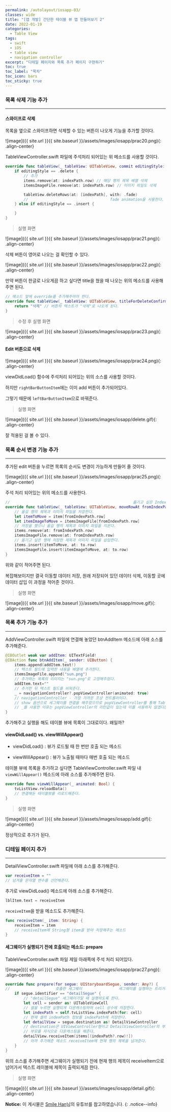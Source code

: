 ```yaml
---
permalink: /autolayout/iosapp-03/
classes: wide
title: "[앱 개발] 간단한 테이블 뷰 앱 만들어보기 2"
date: 2022-01-19
categories:
  - Table View
tags:
  - swift
  - iOS
  - table view
  - navigation controller
excerpt: "디테일 페이지와 목록 추가 페이지 구현하기"
toc: true
toc_label: "목차"
toc_icon: bars
toc_sticky: true
---
```


### 목록 삭제 기능 추가

---

#### 스와이프로 삭제

목록을 옆으로 스와이프하면 삭제할 수 있는 버튼이 나오게 기능을 추가할 것이다.

![image]({{ site.url }}{{ site.baseurl }}/assets/images/iosapp/prac20.png){: .align-center}

TableViewController.swift 파일에 주석처리 되어있는 위 메소드를 사용할 것이다.

```swift
override func tableView(_ tableView: UITableView, commit editingStyle: UITableViewCellEditingStyle, forRowAt indexPath: IndexPath) {
    if editingStyle == .delete {
        // 추가
        items.remove(at: indexPath.row) // 해당 행의 제목 배열 삭제
        itemsImageFile.remove(at: indexPath.row) // 이미지 파일도 삭제

        tableView.deleteRows(at: [indexPath], with: .fade)
        //                                    fade animation을 사용한다.
    } else if editingStyle == .insert {

    }
}
```

> 실행 화면

![image]({{ site.url }}{{ site.baseurl }}/assets/images/iosapp/prac21.png){: .align-center}

삭제 버튼이 영어로 나오는 걸 확인할 수 있다.

![image]({{ site.url }}{{ site.baseurl }}/assets/images/iosapp/prac22.png){: .align-center}

만약 버튼이 한글로 나오게끔 하고 싶다면 title을 쳤을 때 나오는 위의 메소드를 사용해주면 된다.

```swift
// 메소드 앞에 override를 추가해주어야 한다.
override func tableView(_ tableView: UITableView, titleForDeleteConfirmationButtonForRowAt indexPath: IndexPath) -> String? {
    return "삭제" // 버튼의 텍스트가 "삭제"로 나오게 된다.
}
```

> 수정 후 실행 화면

![image]({{ site.url }}{{ site.baseurl }}/assets/images/iosapp/prac23.png){: .align-center}

#### Edit 버튼으로 삭제

![image]({{ site.url }}{{ site.baseurl }}/assets/images/iosapp/prac24.png){: .align-center}

viewDidLoad() 함수에 주석처리 되어있는 위의 소스를 사용할 것이다.

하지만 `rightBarButtonItem`에는 이미 add 버튼이 추가되어있다.

그렇기 때문에 `leftBarButtonItem`으로 바꿔준다.

> 실행 화면

![image]({{ site.url }}{{ site.baseurl }}/assets/images/iosapp/delete.gif){: .align-center}

잘 적용된 걸 볼 수 있다.

### 목록 순서 변경 기능 추가

---

추가된 edit 버튼을 누르면 목록의 순서도 변경이 가능하게 만들어 줄 것이다.

![image]({{ site.url }}{{ site.baseurl }}/assets/images/iosapp/prac25.png){: .align-center}

주석 처리 되어있는 위의 메소드를 사용한다.

```swift
//                                                      옮기고 싶은 IndexPath         옮길 위치
override func tableView(_ tableView: UITableView, moveRowAt fromIndexPath: IndexPath, to: IndexPath) {
    // 옮길 행의 제목과 이미지 파일을 저장한다.
    let itemToMove = item[fromIndexPath.row]
    let itemImageToMove = itemsImageFile[fromIndexPath.row]
    // 저장을 했으니 옮길 행의 제목과 이미지 파일을 지운다.
    items.remove(at: fromIndexPath.row)
    itemsImageFile.remove(at: fromIndexPath.row)
    // 옮기고 싶은 행에 저장한 제목과 이미지 파일을 삽입한다.
    items.insert(itemToMove, at: to.row)
    itemsImageFile.insert(itemImageToMove, at: to.row)
}
```

위와 같이 적어주면 된다.

복잡해보이지만 결국 이동할 데이터 저장, 원래 저장되어 있던 데이터 삭제, 이동할 곳에 데이터 삽입 이 과정을 적어준 것이다.

> 실행 화면

![image]({{ site.url }}{{ site.baseurl }}/assets/images/iosapp/move.gif){: .align-center}

### 목록 추가 기능 추가

---

AddViewController.swift 파일에 연결해 놓았던 btnAddItem 메소드에 아래 소스를 추가해준다.

```swift
@IBOutlet weak var addItem: UITextField!
@IBAction func btnAddItem(_ sender: UIButton) {
    items.append(addItem.text!)
    // 텍스트 필드에 입력한 내용을 배열에 추가한다.
    itemsImageFile.append("sun.png")
    // 추가하는 목록의 이미지는 "sun.png"로 고정해주었다.
    addItem.text=""
    // 추가한 뒤 텍스트 필드를 비워준다.
    _ = navigationController?.popViewController(animated: true)
    // navigationController - 가장 가까운 조상 컨트롤러이다.
    // show 옵션으로 세그웨이를 연결을 해주었으므로 popViewController를 통해 Table View로 돌아가게 된다.
    // _를 사용한 이유는 popViewController의 리턴값이 있는데 이를 사용하지 않겠다는 의미이다.
}
```

추가해주고 실행을 해도 테이블 뷰에 목록이 그대로이다. 왜일까?

#### viewDidLoad() vs. viewWillAppear()

- viewDidLoad() : 뷰가 로드될 때 한 번만 호출 되는 메소드

- viewWillAppear() : 뷰가 노출될 때마다 매번 호출 되는 메소드

테이블 뷰에 목록을 추가하고 싶다면 TableViewController.swift 파일 내 `viewWillAppear()` 메소드에 아래 소스를 추가해주면 된다.

```swift
override func viewWillAppear(_ animated: Bool) {
    tvListView.reloadData()
    // 연결해둔 테이블뷰를 리로드해준다.
}
```

> 실행 화면

![image]({{ site.url }}{{ site.baseurl }}/assets/images/iosapp/add.gif){: .align-center}

정상적으로 추가가 된다.

### 디테일 페이지 추가

---

DetailViewController.swift 파일에 아래 소스를 추가해준다.

```swift
var receiveItem = ""
// 넘겨줄 문자열 변수를 선언해준다.
```

추가로 viewDidLoad() 메소드에 아래 소스를 추가해준다.

```swift
lblItem.text = receiveItem
```

`receiveItem`을 받을 메소드도 추가해준다.

```swift
func receiveItem(_ item: String) {
    receiveItem = item
    // receiveItem에 String형 item을 받아 저장해주는 메소드
}
```

#### 세그웨이가 실행되기 전에 호출되는 메소드: prepare

TableViewController.swift 파일 제일 아래쪽에 주석 처리 되어있다.

![image]({{ site.url }}{{ site.baseurl }}/assets/images/iosapp/prac27.png){: .align-center}

```swift
override func prepare(for segue: UIStoryboardSegue, sender: Any?) {
//                    호출한 세그웨이                세그웨이를 실행하는 트리거(목적지 작성)
    if segue.identifier == "detailSegue" {
        // "detailSegue" 세그웨이가일 때 실행하도록 한다.
        let cell = sender as! UITableViewCell
        // 셀을 누르면 실행되게 다운캐스팅하여 cell 상수에 저장한다.
        let indexPath = self.tvListView.indexPath(for: cell)
        // 현재 셀의 indexPath 정보를 indexPath에 저장한다.
        let detailView = segue.destination as! DetailViewController
        // destination은 UIViewController형이고 DetailViewController의 부모는 UIViewController이다.
        // 부모를 자식으로 다운캐스팅을 해준다.
        detailView.receiveItem(items[(indexPath?.row)!])
        // 아까 추가해준 메소드 receiveItem에 현재 행의 제목을 넘겨준다.
    }
}
```

위의 소스를 추가해주면 세그웨이가 실행되기 전에 현재 행의 제목이 receiveItem으로 넘어가서 텍스트 레이블에 제목이 출력되게끔 한다.

> 실행 화면

![image]({{ site.url }}{{ site.baseurl }}/assets/images/iosapp/detail.gif){: .align-center}

**Notice:** 이 게시물은 [Smile Han](https://www.youtube.com/watch?v=OuP4kH2KVd4&list=PL01dF8Z1_htAwkwI5hwt4Enc_HPP7EYia&index=2)님의 유튜브를 참고하였습니다.
{: .notice--info}